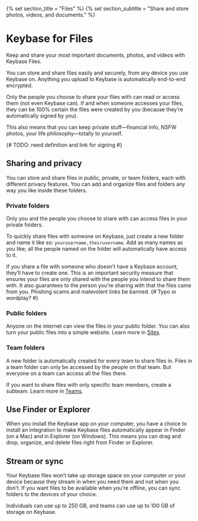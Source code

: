 {% set section_title = "Files" %}
{% set section_subtitle = "Share and store photos, videos, and documents." %}

# Keybase for Files
Keep and share your most important documents, photos, and videos with Keybase Files.

You can store and share files easily and securely, from any device you use Keybase on. Anything you upload to Keybase is automatically end-to-end encrypted. 

Only the people you choose to share your files with can read or access them (not even Keybase can). If and when someone accesses your files, they can be 100% certain the files were created by you (because they’re automatically signed by you). 

This also means that you can keep private stuff—financial info, NSFW photos, your life philosophy—totally to yourself.

{# TODO: need definition and link for signing #}

## Sharing and privacy
You can store and share files in public, private, or team folders, each with different privacy features. You can add and organize files and folders any way you like inside these folders.

### Private folders
Only you and the people you choose to share with can access files in your private folders.

To quickly share files with someone on Keybase, just create a new folder and name it like so: `yourusername,theirusername`. Add as many names as you like; all the people named on the folder will automatically have access to it.

If you share a file with someone who doesn’t have a Keybase account, they’ll have to create one. This is an important security measure that ensures your files are only shared with the people you intend to share them with. It also guarantees to the person you’re sharing with that the files came from you. Phishing scams and malevolent links be banned. {# Typo or wordplay? #}

### Public folders
Anyone on the internet can view the files in your public folder. You can also turn your public files into a simple website. Learn more in [Sites](/sites).

### Team folders
A new folder is automatically created for every team to share files in. Files in a team folder can only be accessed by the people on that team. But everyone on a team can access all the files there.

If you want to share files with only specific team members, create a subteam. Learn more in [Teams](/teams).

## Use Finder or Explorer
When you install the Keybase app on your computer, you have a choice to install an integration to make Keybase files automatically appear in Finder (on a Mac) and in Explorer (on Windows). This means you can drag and drop, organize, and delete files right from Finder or Explorer.

## Stream or sync
Your Keybase files won’t take up storage space on your computer or your device because they stream in when you need them and not when you don’t. If you want files to be available when you’re offline, you can sync folders to the devices of your choice.

Individuals can use up to 250 GB, and teams can use up to 100 GB of storage on Keybase.
